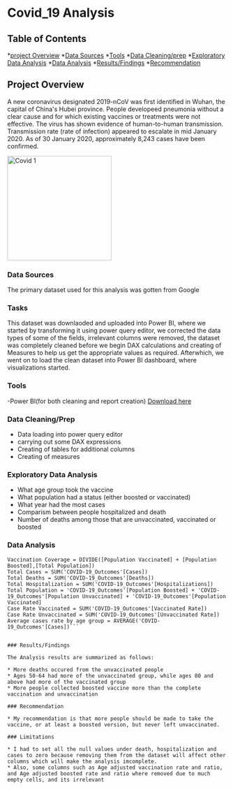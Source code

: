 # Covid_19 Analysis

## Table of Contents

*[project Overview](#project-overview)
*[Data Sources](#data-sources)
*[Tools](#tools)
*[Data Cleaning/prep](#data-cleaning/prep)
*[Exploratory Data Analysis](#exploratory-data-analysis)
*[Data Analysis](#data-analysis)
*[Results/Findings](#results/findings)
*[Recommendation](#recommendation)

## Project Overview

A new coronavirus designated 2019-nCoV was first identified in Wuhan, the capital of China's Hubei province. People developeed pneumonia without a clear cause and for which existing vaccines or treatments were not effective. The virus has shown evidence of human-to-human transmission. Transmission rate (rate of infection) appeared to escalate in mid January 2020. As of 30 January 2020, approximately 8,243 cases have been confirmed.

<img width="239" alt="Covid 1" src="https://github.com/Nkeeydata/Covid_19-Analysis/assets/173773754/ff312b1c-1aa8-446f-878d-3f280022729c">


### Data Sources

The primary dataset used for this analysis was gotten from Google

### Tasks

This dataset was downlaoded and uploaded into Power BI, where we started by transforming it using power query editor, we corrected the data types of some of the fields, irrelevant columns were removed, the dataset was completely cleaned before we begin DAX calculations and creating of Measures to help us get the appropriate values as required. 
Afterwhich, we went on to load the clean dataset into Power BI dashboard, where visualizations started.

### Tools
-Power BI(for both cleaning and report creation) [Download here](https://www.microsoft.com/en-us/power-platform/products/power-bi/desktop)

### Data Cleaning/Prep

* Data loading into power query editor
* carrying out some DAX expressions
* Creating of tables for additional columns
* Creating of measures

### Exploratory Data Analysis

 * What age group took the vaccine
 * What population had a status (either boosted or vaccinated)
 * What year had the most cases
 * Comparism between people hospitalized and death
 * Number of deaths among those that are unvaccinated, vaccinated or boosted


 ### Data Analysis

 ```PowerBI
Vaccination Coverage = DIVIDE([Population Vaccinated] + [Population Boosted],[Total Population])
Total Cases = SUM('COVID-19_Outcomes'[Cases])
Total Deaths = SUM('COVID-19_Outcomes'[Deaths])
Total Hospitalization = SUM('COVID-19_Outcomes'[Hospitalizations])
Total Population = 'COVID-19_Outcomes'[Population Boosted] + 'COVID-19_Outcomes'[Population Unvaccinated] + 'COVID-19_Outcomes'[Population Vaccinated]
Case Rate Vaccinated = SUM('COVID-19_Outcomes'[Vaccinated Rate])
Case Rate Unvaccinated = SUM('COVID-19_Outcomes'[Unvaccinated Rate])
Average cases rate by age group = AVERAGE('COVID-19_Outcomes'[Cases])```


### Results/Findings

The Analysis results are summarized as follows:

* More deaths occured from the unvaccinated people
* Ages 50-64 had more of the unvaccinated group, while ages 80 and above had more of the vaccinated group
* More people collected boosted vaccine more than the complete vaccination and unvaccination

### Recommendation

* My recommendation is that more people should be made to take the vaccine, or at least a boosted version, but never left unvaccinated.

### Limitations

* I had to set all the null values under death, hospitalization and cases to zero because removing them from the dataset will affect other columns which will make the analysis imcomplete.
* Also, some columns such as Age adjusted vaccination rate and ratio, and Age adjusted boosted rate and ratio where removed due to much empty cells, and its irrelevant
